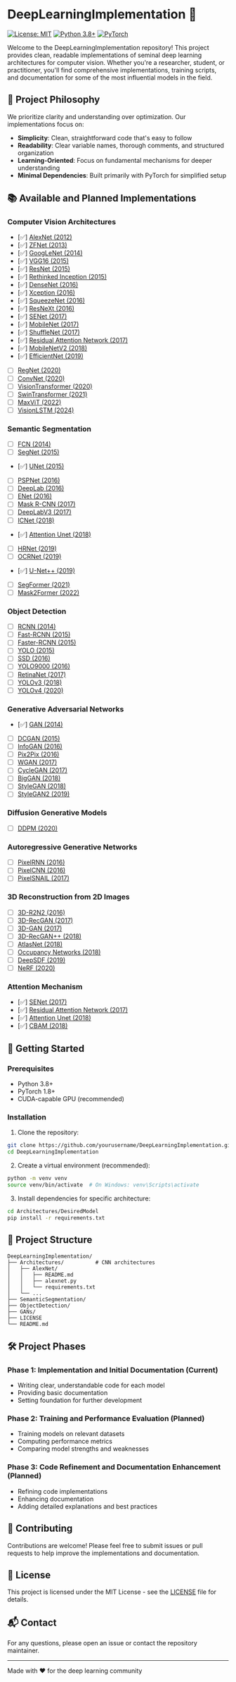 # DeepLearningImplementation 🧠

[![License: MIT](https://img.shields.io/badge/License-MIT-yellow.svg)](https://opensource.org/licenses/MIT)
[![Python 3.8+](https://img.shields.io/badge/python-3.8+-blue.svg)](https://www.python.org/downloads/)
[![PyTorch](https://img.shields.io/badge/PyTorch-%23EE4C2C.svg?style=flat&logo=PyTorch&logoColor=white)](https://pytorch.org/)

Welcome to the DeepLearningImplementation repository! This project provides clean, readable implementations of seminal deep learning architectures for computer vision. Whether you're a researcher, student, or practitioner, you'll find comprehensive implementations, training scripts, and documentation for some of the most influential models in the field.

## 🎯 Project Philosophy

We prioritize clarity and understanding over optimization. Our implementations focus on:

- **Simplicity**: Clean, straightforward code that's easy to follow
- **Readability**: Clear variable names, thorough comments, and structured organization
- **Learning-Oriented**: Focus on fundamental mechanisms for deeper understanding
- **Minimal Dependencies**: Built primarily with PyTorch for simplified setup

## 📚 Available and Planned Implementations

### Computer Vision Architectures
- [✅] [AlexNet (2012)](./Architectures/AlexNet)
- [✅] [ZFNet (2013)](./Architectures/ZFNet)
- [✅] [GoogLeNet (2014)](./Architectures/GoogLeNet)
- [✅] [VGG16 (2015)](./Architectures/VGG16)
- [✅] [ResNet (2015)](./Architectures/ResNet)
- [✅] [Rethinked Inception (2015)](./Architectures/Rethinked%20Inception)
- [✅] [DenseNet (2016)](./Architectures/DenseNet)
- [✅] [Xception (2016)](./Architectures/Xception)
- [✅] [SqueezeNet (2016)](./Architectures/SqueezeNet)
- [✅] [ResNeXt (2016)](./Architectures/ResNeXt)
- [✅] [SENet (2017)](./Architectures/SENet)
- [✅] [MobileNet (2017)](./Architectures/MobileNet)
- [✅] [ShuffleNet (2017)](./Architectures/ShuffleNet)
- [✅] [Residual Attention Network (2017)](./Architectures/ResidualAttentionNetwork)
- [✅] [MobileNetV2 (2018)](./Architectures/MobileNetV2)
- [✅] [EfficientNet (2019)](./Architectures/EfficientNet)
- [ ] [RegNet (2020)](https://arxiv.org/abs/2003.13678)
- [ ] [ConvNet (2020)](https://arxiv.org/abs/2001.06268)
- [ ] [VisionTransformer (2020)](https://arxiv.org/pdf/2010.11929)
- [ ] [SwinTransformer (2021)](https://arxiv.org/pdf/2103.14030)
- [ ] [MaxViT (2022)](https://arxiv.org/pdf/2204.01697)
- [ ] [VisionLSTM (2024)](https://arxiv.org/pdf/2406.04303)

### Semantic Segmentation
- [ ] [FCN (2014)](https://arxiv.org/abs/1411.4038)
- [ ] [SegNet (2015)](https://arxiv.org/abs/1511.00561)
- [✅] [UNet (2015)](./Semantic%20Segmentation/UNet/)
- [ ] [PSPNet (2016)](https://arxiv.org/abs/1612.01105)
- [ ] [DeepLab (2016)](https://arxiv.org/abs/1606.00915)
- [ ] [ENet (2016)](https://arxiv.org/abs/1606.02147)
- [ ] [Mask R-CNN (2017)](https://arxiv.org/abs/1703.06870)
- [ ] [DeepLabV3 (2017)](https://arxiv.org/abs/1706.05587)
- [ ] [ICNet (2018)](https://arxiv.org/abs/1704.08545)
- [✅] [Attention Unet (2018)](./Semantic%20Segmentation/AttentionUnet/)
- [ ] [HRNet (2019)](https://arxiv.org/abs/1904.04514)
- [ ] [OCRNet (2019)](https://arxiv.org/abs/1909.11065)
- [✅] [U-Net++ (2019)](./Semantic%20Segmentation/UNet++/)
- [ ] [SegFormer (2021)](https://arxiv.org/abs/2105.15203)
- [ ] [Mask2Former (2022)](https://arxiv.org/abs/2204.01697)

### Object Detection
- [ ] [RCNN (2014)](https://arxiv.org/abs/1311.2524)
- [ ] [Fast-RCNN (2015)](https://arxiv.org/abs/1504.08083)
- [ ] [Faster-RCNN (2015)](https://arxiv.org/abs/1506.01497)
- [ ] [YOLO (2015)](https://arxiv.org/abs/1506.02640)
- [ ] [SSD (2016)](https://arxiv.org/abs/1512.02325)
- [ ] [YOLO9000 (2016)](https://arxiv.org/abs/1612.08242)
- [ ] [RetinaNet (2017)](https://arxiv.org/abs/1708.02002)
- [ ] [YOLOv3 (2018)](https://arxiv.org/abs/1804.02767)
- [ ] [YOLOv4 (2020)](https://arxiv.org/abs/2004.10934)

### Generative Adversarial Networks
- [✅] [GAN (2014)](./Generative%20Adversarial%20Networks/GAN%20(2014)/)
- [ ] [DCGAN (2015)](https://arxiv.org/abs/1511.06434)
- [ ] [InfoGAN (2016)](https://arxiv.org/abs/1606.03657)
- [ ] [Pix2Pix (2016)](https://arxiv.org/abs/1611.07004)
- [ ] [WGAN (2017)](https://arxiv.org/abs/1701.07875)
- [ ] [CycleGAN (2017)](https://arxiv.org/abs/1703.10593)
- [ ] [BigGAN (2018)](https://arxiv.org/abs/1809.11096)
- [ ] [StyleGAN (2018)](https://arxiv.org/abs/1812.04948)
- [ ] [StyleGAN2 (2019)](https://arxiv.org/abs/1912.04958)

### Diffusion Generative Models
- [ ] [DDPM (2020)](https://arxiv.org/abs/2006.11239)

### Autoregressive Generative Networks
- [ ] [PixelRNN (2016)](https://arxiv.org/pdf/1601.06759)
- [ ] [PixelCNN (2016)](https://arxiv.org/abs/1606.05328)
- [ ] [PixelSNAIL (2017)](https://arxiv.org/abs/1712.09763)

### 3D Reconstruction from 2D Images
- [ ] [3D-R2N2 (2016)](https://arxiv.org/abs/1604.00449)
- [ ] [3D-RecGAN (2017)](https://arxiv.org/abs/1708.07969)
- [ ] [3D-GAN (2017)](https://arxiv.org/abs/1707.09557)
- [ ] [3D-RecGAN++ (2018)](https://arxiv.org/abs/1802.00411)
- [ ] [AtlasNet (2018)](https://arxiv.org/abs/1802.05384)
- [ ] [Occupancy Networks (2018)](https://arxiv.org/abs/1812.03828)
- [ ] [DeepSDF (2019)](https://arxiv.org/abs/1901.05103)
- [ ] [NeRF (2020)](https://arxiv.org/abs/2003.08934)

### Attention Mechanism
- [✅] [SENet (2017)](./Architectures/SENet)
- [✅] [Residual Attention Network (2017)](./Architectures/ResidualAttentionNetwork)
- [✅] [Attention Unet (2018)](./Semantic%20Segmentation/AttentionUnet/)
- [✅] [CBAM (2018)](./Attention%20Mechanism/CBAM)

## 🚀 Getting Started

### Prerequisites
- Python 3.8+
- PyTorch 1.8+
- CUDA-capable GPU (recommended)

### Installation

1. Clone the repository:
```bash
git clone https://github.com/yourusername/DeepLearningImplementation.git
cd DeepLearningImplementation
```

2. Create a virtual environment (recommended):
```bash
python -m venv venv
source venv/bin/activate  # On Windows: venv\Scripts\activate
```

3. Install dependencies for specific architecture:
```bash
cd Architectures/DesiredModel
pip install -r requirements.txt
```

## 📁 Project Structure

```
DeepLearningImplementation/
├── Architectures/          # CNN architectures
│   ├── AlexNet/
│   │   ├── README.md
│   │   ├── alexnet.py
│   │   └── requirements.txt
│   └── ...
├── SemanticSegmentation/
├── ObjectDetection/
├── GANs/
├── LICENSE
└── README.md
```

## 🛠️ Project Phases

### Phase 1: Implementation and Initial Documentation (Current)
- Writing clear, understandable code for each model
- Providing basic documentation
- Setting foundation for further development

### Phase 2: Training and Performance Evaluation (Planned)
- Training models on relevant datasets
- Computing performance metrics
- Comparing model strengths and weaknesses

### Phase 3: Code Refinement and Documentation Enhancement (Planned)
- Refining code implementations
- Enhancing documentation
- Adding detailed explanations and best practices

## 👥 Contributing

Contributions are welcome! Please feel free to submit issues or pull requests to help improve the implementations and documentation.

## 📄 License

This project is licensed under the MIT License - see the [LICENSE](LICENSE) file for details.

## 📬 Contact

For any questions, please open an issue or contact the repository maintainer.

---
Made with ❤️ for the deep learning community
